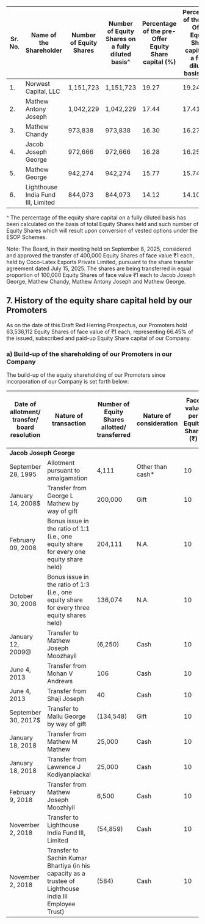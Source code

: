 <table><thead><tr><th>Sr. No.</th><th>Name of the Shareholder</th><th>Number of Equity Shares</th><th>Number of Equity Shares on a fully diluted basis^</th><th>Percentage of the pre- Offer Equity Share capital (%)</th><th>Percentage of the pre- Offer Equity Share capital on a fully diluted basis (%)^</th></tr></thead><tbody><tr><td>1.</td><td>Norwest Capital, LLC</td><td>1,151,723</td><td>1,151,723</td><td>19.27</td><td>19.24</td></tr><tr><td>2.</td><td>Mathew Antony Joseph</td><td>1,042,229</td><td>1,042,229</td><td>17.44</td><td>17.41</td></tr><tr><td>3.</td><td>Mathew Chandy</td><td>973,838</td><td>973,838</td><td>16.30</td><td>16.27</td></tr><tr><td>4.</td><td>Jacob Joseph George</td><td>972,666</td><td>972,666</td><td>16.28</td><td>16.25</td></tr><tr><td>5.</td><td>Mathew George</td><td>942,274</td><td>942,274</td><td>15.77</td><td>15.74</td></tr><tr><td>6.</td><td>Lighthouse India Fund III, Limited</td><td>844,073</td><td>844,073</td><td>14.12</td><td>14.10</td></tr></tbody></table>

^ The percentage of the equity share capital on a fully diluted basis has been calculated on the basis of total Equity Shares held and such number of Equity Shares which will result upon conversion of vested options under the ESOP Schemes.

Note: The Board, in their meeting held on September 8, 2025, considered and approved the transfer of 400,000 Equity Shares of face value ₹1 each, held by Coco-Latex Exports Private Limited, pursuant to the share transfer agreement dated July 15, 2025. The shares are being transferred in equal proportion of 100,000 Equity Shares of face value ₹1 each to Jacob Joseph George, Mathew Chandy, Mathew Antony Joseph and Mathew George.

## 7. History of the equity share capital held by our Promoters

As on the date of this Draft Red Herring Prospectus, our Promoters hold 63,536,112 Equity Shares of face value of ₹1 each, representing 66.45% of the issued, subscribed and paid-up Equity Share capital of our Company.

### a) Build-up of the shareholding of our Promoters in our Company

The build-up of the equity shareholding of our Promoters since incorporation of our Company is set forth below:

<table><thead><tr><th>Date of allotment/ transfer/ board resolution</th><th>Nature of transaction</th><th>Number of Equity Shares allotted/ transferred</th><th>Nature of consideration</th><th>Face value per Equity Share (₹)</th><th>Issue price/ transfer price per Equity Share (₹)</th><th>Percentage of the pre- Offer Equity Share capital (%)</th><th>Percentage of the post- Offer Equity Share capital (%)</th></tr></thead><tbody><tr><td colspan="8"><strong>Jacob Joseph George</strong></td></tr><tr><td>September 28, 1995</td><td>Allotment pursuant to amalgamation</td><td>4,111</td><td>Other than cash*</td><td>10</td><td>N.A.</td><td>0.04</td><td>●</td></tr><tr><td>January 14, 2008$</td><td>Transfer from George L Mathew by way of gift</td><td>200,000</td><td>Gift</td><td>10</td><td>N.A.</td><td>2.09</td><td>●</td></tr><tr><td>February 09, 2008</td><td>Bonus issue in the ratio of 1:1 (i.e., one equity share for every one equity share held)</td><td>204,111</td><td>N.A.</td><td>10</td><td>N.A.</td><td>2.13</td><td>●</td></tr><tr><td>October 30, 2008</td><td>Bonus issue in the ratio of 1:3 (i.e., one equity share for every three equity shares held)</td><td>136,074</td><td>N.A.</td><td>10</td><td>N.A.</td><td>1.42</td><td>●</td></tr><tr><td>January 12, 2009@</td><td>Transfer to Mathew Joseph Moozhayil</td><td>(6,250)</td><td>Cash</td><td>10</td><td>100.00</td><td>(0.07)</td><td>●</td></tr><tr><td>June 4, 2013</td><td>Transfer from Mohan V Andrews</td><td>106</td><td>Cash</td><td>10</td><td>10</td><td>(0.00)</td><td>●</td></tr><tr><td>June 4, 2013</td><td>Transfer from Shaji Joseph</td><td>40</td><td>Cash</td><td>10</td><td>10</td><td>(0.00)</td><td>●</td></tr><tr><td>September 30, 2017$</td><td>Transfer to Mallu George by way of gift</td><td>(134,548)</td><td>Gift</td><td>10</td><td>N.A.</td><td>(1.41)</td><td>●</td></tr><tr><td>January 18, 2018</td><td>Transfer from Mathew M Mathew</td><td>25,000</td><td>Cash</td><td>10</td><td>314.40</td><td>0.26</td><td>●</td></tr><tr><td>January 18, 2018</td><td>Transfer from Lawrence J Kodiyanplackal</td><td>25,000</td><td>Cash</td><td>10</td><td>314.40</td><td>0.26</td><td>●</td></tr><tr><td>February 9, 2018</td><td>Transfer from Mathew Joseph Moozhiyil</td><td>6,500</td><td>Cash</td><td>10</td><td>314.00</td><td>0.07</td><td>●</td></tr><tr><td>November 2, 2018</td><td>Transfer to Lighthouse India Fund III, Limited</td><td>(54,859)</td><td>Cash</td><td>10</td><td>1,267.27</td><td>(0.57)</td><td>●</td></tr><tr><td>November 2, 2018</td><td>Transfer to Sachin Kumar Bhartiya (in his capacity as a trustee of Lighthouse India III Employee Trust)</td><td>(584)</td><td>Cash</td><td>10</td><td>1,267.27</td><td>(0.01)</td><td>●</td></tr></tbody></table>